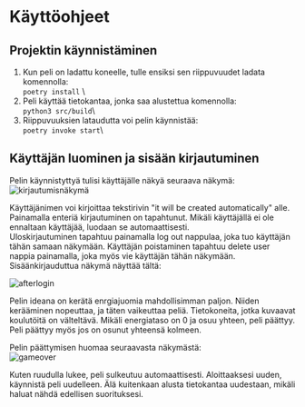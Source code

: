 # Käyttöohjeet
## Projektin käynnistäminen
1. Kun peli on ladattu koneelle, tulle ensiksi sen riippuvuudet ladata komennolla: \
```poetry install``` \
2. Peli käyttää tietokantaa, jonka saa alustettua komennolla: \
```python3 src/build```\
3. Riippuvuuksien lataudutta voi pelin käynnistää: \
```poetry invoke start```\

## Käyttäjän luominen ja sisään kirjautuminen
Pelin käynnistyttyä tulisi käyttäjälle näkyä seuraava näkymä:
![kirjautumisnäkymä](../src/assets/kirjautuminen.png) 

Käyttäjänimen voi kirjoittaa tekstirivin "it will be created automatically" alle. Painamalla enteriä kirjautuminen on tapahtunut. Mikäli käyttäjällä ei ole ennaltaan käyttäjää, luodaan se automaattisesti. \
Uloskirjautuminen tapahtuu painamalla log out nappulaa, joka tuo käyttäjän tähän samaan näkymään. Käyttäjän poistaminen tapahtuu delete user nappia painamalla, joka myös vie käyttäjän tähän näkymään. \
Sisäänkirjauduttua näkymä näyttää tältä:

![afterlogin](../src/assets/afterlogin.png)

Pelin ideana on kerätä enrgiajuomia mahdollisimman paljon. Niiden kerääminen nopeuttaa, ja täten vaikeuttaa peliä. Tietokoneita, jotka kuvaavat koulutöitä on välteltävä. Mikäli energiataso on 0 ja osuu yhteen, peli päättyy. Peli päättyy myös jos on osunut yhteensä kolmeen. 

Pelin päättymisen huomaa seuraavasta näkymästä:\
![gameover](../src/assets/game_over.png)

Kuten ruudulla lukee, peli sulkeutuu automaattisesti. Aloittaaksesi uuden, käynnistä peli uudelleen. Älä kuitenkaan alusta tietokantaa uudestaan, mikäli haluat nähdä edellisen suorituksesi.